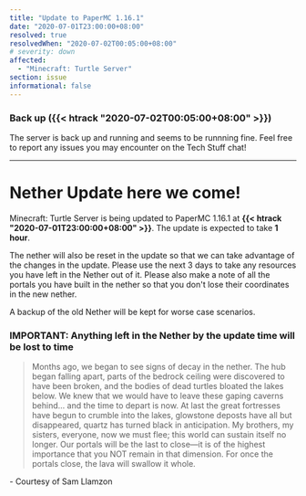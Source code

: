```yaml
---
title: "Update to PaperMC 1.16.1"
date: "2020-07-01T23:00:00+08:00"
resolved: true
resolvedWhen: "2020-07-02T00:05:00+08:00"
# severity: down
affected:
  - "Minecraft: Turtle Server"
section: issue
informational: false
---
```


### Back up ({{< htrack "2020-07-02T00:05:00+08:00" >}})

The server is back up and running and seems to be runnning fine. Feel free to report any issues you may encounter on the Tech Stuff chat!

---

# Nether Update here we come!

Minecraft: Turtle Server is being updated to PaperMC 1.16.1 at **{{< htrack "2020-07-01T23:00:00+08:00" >}}**. The update is expected to take **1 hour**.

The nether will also be reset in the update so that we can take advantage of the changes in the update. Please use the next 3 days to take any resources you have left in the Nether out of it. Please also make a note of all the portals you have built in the nether so that you don't lose their coordinates in the new nether.

A backup of the old Nether will be kept for worse case scenarios.

### IMPORTANT: Anything left in the Nether by the update time will be lost to time

> Months ago, we began to see signs of decay in the nether. The hub began falling apart, parts of the bedrock ceiling were discovered to have been broken, and the bodies of dead turtles bloated the lakes below. We knew that we would have to leave these gaping caverns behind... and the time to depart is now. At last the great fortresses have begun to crumble into the lakes, glowstone deposts have all but disappeared, quartz has turned black in anticipation. My brothers, my sisters, everyone, now we must flee; this world can sustain itself no longer. Our portals will be the last to close—it is of the highest importance that you NOT remain in that dimension. For once the portals close, the lava will swallow it whole.

\- Courtesy of Sam Llamzon
